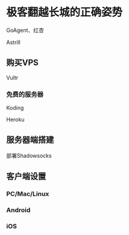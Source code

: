# 极客翻越长城的正确姿势


GoAgent、红杏

Astrill

## 购买VPS

Vultr

### 免费的服务器

Koding

Heroku

## 服务器端搭建

部署Shadowsocks

## 客户端设置

### PC/Mac/Linux

### Android

### iOS
